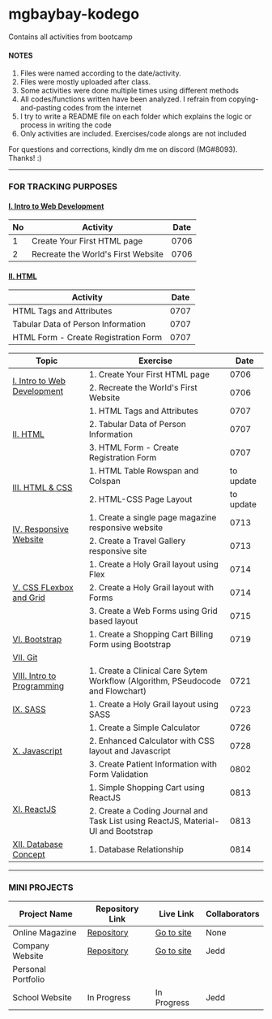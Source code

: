 # mgbaybay-kodego
Contains all activities from bootcamp

#### NOTES
1. Files were named according to the date/activity.
2. Files were mostly uploaded after class.
3. Some activities were done multiple times using different methods
4. All codes/functions written have been analyzed. I refrain from copying-and-pasting codes from the internet
5. I try to write a README file on each folder which explains the logic or process in writing the code
6. Only activities are included. Exercises/code alongs are not included

For questions and corrections, kindly dm me on discord (MG#8093). Thanks! :)

********************************************************

### FOR TRACKING PURPOSES

#### [I. Intro to Web Development](https://drive.google.com/drive/folders/1zhBpx3f1F06w9UbWV3SEeGESN43q3DD4?usp=sharing)

|No | Activity | Date |
|---|----------|------|
| 1 | Create Your First HTML page | 0706 |
| 2 | Recreate the World's First Website | 0706 | 

#### [II. HTML](https://drive.google.com/drive/folders/173Mbg7owW08Ldm1EHx3bWka7o6oh3Bx5?usp=sharing)
| Activity | Date |
|----------|------|
|HTML Tags and Attributes | 0707 |
|Tabular Data of Person Information | 0707 |
|HTML Form - Create Registration Form | 0707 |

<table>
    <thead>
        <tr>
            <th>Topic</th>
            <th>Exercise</th>
            <th>Date</th>
        </tr>
    </thead>
    <tbody>
        <tr>
            <td rowspan=2>
                <a href='https://drive.google.com/drive/folders/1zhBpx3f1F06w9UbWV3SEeGESN43q3DD4?usp=sharing'>
                    I. Intro to Web Development
                </a>
            </td>
            <td>1. Create Your First HTML page</td>
            <td>0706</td>
        </tr>
        <tr>
            <td>2. Recreate the World's First Website</td>
            <td>0706</td>
        </tr>
        <tr>
            <td rowspan=3>
                <a href='https://drive.google.com/drive/folders/173Mbg7owW08Ldm1EHx3bWka7o6oh3Bx5?usp=sharing'>
                    II. HTML
                </a>
            </td>
            <td>1. HTML Tags and Attributes</td>
            <td>0707</td>
        </tr>
        <tr>
            <td>2. Tabular Data of Person Information</td>
            <td>0707</td>
        </tr>
        <tr>
            <td>3. HTML Form - Create Registration Form</td>
            <td>0707</td>
        </tr>
        <tr>
            <td rowspan=2>
                <a href='https://drive.google.com/drive/folders/1O5XkTlen2ccuKTZWY-NcIsZ9H0iI_3bg?usp=sharing'>
                    III. HTML & CSS
                </a>
            </td>
            <td>1. HTML Table Rowspan and Colspan</td>
            <td>to update</td>
        </tr>
        <tr>
            <td>2. HTML-CSS Page Layout</td>
            <td>to update</td>
        </tr>
         <tr>
            <td rowspan=2>
                <a href='https://drive.google.com/drive/folders/1HvCmAHga-OGZ5RUo3ACWI71-TWiH8UmK?usp=sharing'>
                    IV. Responsive Website
                </a>
            </td>
            <td>1. Create a single page magazine responsive website</td>
            <td>0713</td>
        </tr>
        <tr>
            <td>2. Create a Travel Gallery responsive site</td>
            <td>0713</td>
        </tr>
        <tr>
            <td rowspan=3>
                <a href='https://drive.google.com/drive/folders/1gYTsurUzqNlysu3ci0RTu3Tgjd8PmCCg?usp=sharing'>
                    V. CSS FLexbox and Grid
                </a>
            </td>
            <td>1. Create a Holy Grail layout using Flex</td>
            <td>0714</td>
        </tr>
        <tr>
            <td>2. Create a Holy Grail layout with Forms</td>
            <td>0714</td>
        </tr>
        <tr>
            <td>3. Create a Web Forms using Grid based layout</td>
            <td>0715</td>
        </tr>
        <tr>
            <td>
                <a href='https://drive.google.com/drive/folders/1gAsltbocBsexjZsk9_e45VnfRmfVDmep?usp=sharing'>
                    VI. Bootstrap
                </a>
            </td>
            <td>1. Create a Shopping Cart Billing Form using Bootstrap</td>
            <td>0719</td>
        </tr>
        <tr>
            <td colspan=3>
                <a href='https://drive.google.com/drive/folders/1Rprqz0lacyM7hfymnVEGfZQnGVo6FW4_?usp=sharing'>
                    VII. Git 
                </a>
            </td>
        </tr>
        <tr>
            <td>
                <a href='https://drive.google.com/drive/folders/1ZJxgWzjem4oC1hn_1mPXWp8Bl25netQm?usp=sharing'>
                    VIII. Intro to Programming
                </a>
            </td>
            <td>1. Create a Clinical Care Sytem Workflow (Algorithm, PSeudocode and Flowchart)</td>
            <td>0721</td>
        </tr>
        <tr>
            <td>
                <a href='https://drive.google.com/drive/folders/1ayYsn6T4FxyS2s2UvvvXju9ViLIAKbk3?usp=sharing'>
                    IX. SASS
                </a>
            </td>
            <td>1. Create a Holy Grail layout using SASS</td>
            <td>0723</td>
        </tr>
         <tr>
            <td rowspan=3>
                <a href='https://drive.google.com/drive/folders/1iYtoPaTLM7qnLqis0W46jWj5iZYt_A43?usp=sharing'>
                    X. Javascript
                </a>
            </td>
            <td>1. Create a Simple Calculator</td>
            <td>0726</td>
        </tr>
        <tr>
            <td>2. Enhanced Calculator with CSS layout and Javascript</td>
            <td>0728</td>
        </tr>
        <tr>
            <td>3. Create Patient Information with Form Validation</td>
            <td>0802</td>
        </tr>
        <tr>
            <td rowspan=2>
                <a href='https://drive.google.com/drive/folders/1FGu_a5FWyXANmjBedNp52gbnb6B9BQMJ?usp=sharing'>
                    XI. ReactJS
                </a>
            </td>
            <td>1. Simple Shopping Cart using ReactJS</td>
            <td>0813</td>
        </tr>
        <tr>
            <td>2. Create a Coding Journal and Task List using ReactJS, Material-UI and Bootstrap</td>
            <td>0813</td>
        </tr>
        <tr>
            <td>
                <a href='https://drive.google.com/drive/folders/1IxoZ478kT9SXX7poHx5lPFmCmgsEd-Z1?usp=sharing'>
                    XII. Database Concept
                </a>
            </td>
            <td>1. Database Relationship</td>
            <td>0814</td>
        </tr>
    </tbody>
</table>


********************************************************
### MINI PROJECTS

| Project Name |    Repository Link    | Live Link | Collaborators 
|--------------|----------------|--------|--------|
| Online Magazine | [Repository](https://github.com/mgbaybay/online_magazine) | [Go to site](https://mgbaybay.github.io/online-magazine/) | None
| Company Website | [Repository](https://github.com/mgbaybay/J-M-Technologies) | [Go to site](https://mgbaybay.github.io/J-M-Technologies/) | Jedd
|Personal Portfolio | | |
| School Website | In Progress  | In Progress | Jedd


